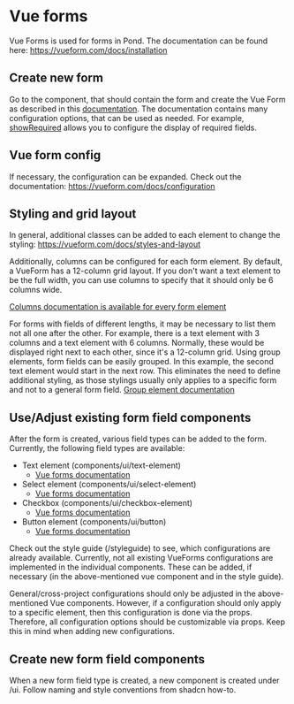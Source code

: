 # Vue forms

Vue Forms is used for forms in Pond. The documentation can be found here:
https://vueform.com/docs/installation

## Create new form

Go to the component, that should contain the form and create the Vue Form as described in this [documentation](https://vueform.com/reference/vueform).
The documentation contains many configuration options, that can be used as needed. For example, [showRequired](https://vueform.com/reference/vueform#option-show-required)
allows you to configure the display of required fields.

## Vue form config

If necessary, the configuration can be expanded. Check out the documentation:
https://vueform.com/docs/configuration

## Styling and grid layout

In general, additional classes can be added to each element to change the styling:
https://vueform.com/docs/styles-and-layout

Additionally, columns can be configured for each form element. By default, a VueForm has a 
12-column grid layout. If you don't want a text element to be the full width, you can use columns 
to specify that it should only be 6 columns wide.

[Columns documentation is available for every form element](https://vueform.com/reference/button-element#option-columns)

For forms with fields of different lengths, it may be necessary to list them not all one 
after the other. For example, there is a text element with 3 columns and a text element with 6 columns. 
Normally, these would be displayed right next to each other, since it's a 12-column grid.
Using group elements, form fields can be easily grouped. In this example, the second text element would 
start in the next row. This eliminates the need to define additional styling, as those stylings usually only applies 
to a specific form and not to a general form field. 
[Group element documentation](https://vueform.com/reference/group-element)

## Use/Adjust existing form field components

After the form is created, various field types can be added to the form. Currently, the following 
field types are available:

- Text element (components/ui/text-element)
  - [Vue forms documentation](https://vueform.com/reference/text-element)
- Select element (components/ui/select-element)
  - [Vue forms documentation](https://vueform.com/reference/select-element)
- Checkbox (components/ui/checkbox-element)
  - [Vue forms documentation](https://vueform.com/reference/checkbox-element)
- Button element (components/ui/button)
  - [Vue forms documentation](https://vueform.com/reference/button-element)

Check out the style guide (/styleguide) to see, which configurations are already available. Currently, 
not all existing VueForms configurations are implemented in the individual components. These can be added, if necessary 
(in the above-mentioned vue component and in the style guide).


General/cross-project configurations should only be adjusted in the above-mentioned Vue components. 
However, if a configuration should only apply to a specific element, then this configuration is done via the props.
Therefore, all configuration options should be customizable via props. Keep this in mind when adding new configurations.

## Create new form field components

When a new form field type is created, a new component is created under /ui. Follow naming and style conventions from shadcn how-to.
